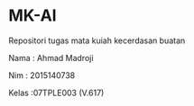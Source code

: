 # MK-AI
Repositori tugas mata kuiah kecerdasan buatan

Nama : Ahmad Madroji

Nim : 2015140738

Kelas :07TPLE003 (V.617)
